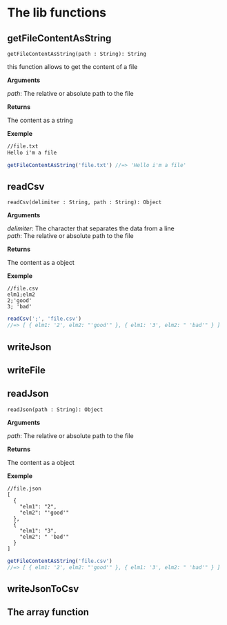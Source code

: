 # The lib functions

## getFileContentAsString

`getFileContentAsString(path : String): String`

this function allows to get the content of a file 

**Arguments**

*path*: The relative or absolute path to the file

**Returns**

The content as a string

**Exemple**

```txt
//file.txt
Hello i'm a file
```

```js
getFileContentAsString('file.txt') //=> 'Hello i'm a file'
```

## readCsv

`readCsv(delimiter : String, path : String): Object`

**Arguments**

*delimiter*: The character that separates the data from a line 
<br>
*path*: The relative or absolute path to the file

**Returns**

The content as a object

**Exemple**

```csv
//file.csv
elm1;elm2
2;'good'
3; 'bad'

```

```js
readCsv(';', 'file.csv')
//=> [ { elm1: '2', elm2: "'good'" }, { elm1: '3', elm2: " 'bad'" } ]
```

## writeJson
## writeFile
## readJson

`readJson(path : String): Object`

**Arguments**

*path*: The relative or absolute path to the file

**Returns**

The content as a object

**Exemple**

```json5
//file.json
[
  {
    "elm1": "2",
    "elm2": "'good'"
  },
  {
    "elm1": "3",
    "elm2": " 'bad'"
  }
]

```

```js
getFileContentAsString('file.csv')
//=> [ { elm1: '2', elm2: "'good'" }, { elm1: '3', elm2: " 'bad'" } ]
```

## writeJsonToCsv

## The array function